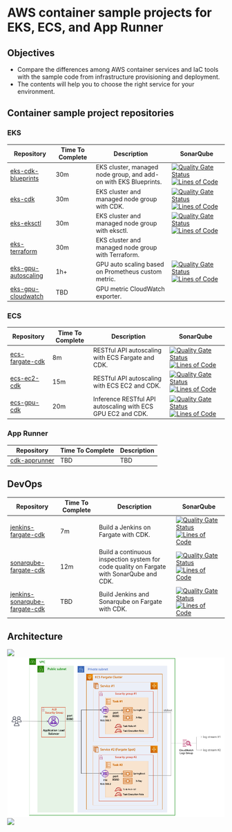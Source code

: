 # AWS container sample projects for EKS, ECS, and App Runner

## Objectives

* Compare the differences among AWS container services and IaC tools with the sample code from infrastructure provisioning and deployment.
* The contents will help you to choose the right service for your environment.

## Container sample project repositories

### EKS

| Repository                                                               | Time To Complete | Description          |  SonarQube  |
|--------------------------------------------------------------------------|------------------|----------------------|----------------------|
| [eks-cdk-blueprints](https://github.com/ContainerOnAWS/eks-cdk-blueprints)      | 30m | EKS cluster, managed node group, and add-on with EKS Blueprints. | [![Quality Gate Status](https://sonarcloud.io/api/project_badges/measure?project=ContainerOnAWS_eks-blueprints-cdk&metric=alert_status)](https://sonarcloud.io/summary/new_code?id=ContainerOnAWS_eks-blueprints-cdk) [![Lines of Code](https://sonarcloud.io/api/project_badges/measure?project=ContainerOnAWS_eks-blueprints-cdk&metric=ncloc)](https://sonarcloud.io/summary/new_code?id=ContainerOnAWS_eks-blueprints-cdk) |
| [eks-cdk](https://github.com/ContainerOnAWS/eks-cdk)                            | 30m | EKS cluster and managed node group with CDK.        | [![Quality Gate Status](https://sonarcloud.io/api/project_badges/measure?project=ContainerOnAWS_eks-cdk&metric=alert_status)](https://sonarcloud.io/summary/new_code?id=ContainerOnAWS_eks-cdk)  [![Lines of Code](https://sonarcloud.io/api/project_badges/measure?project=ContainerOnAWS_eks-cdk&metric=ncloc)](https://sonarcloud.io/summary/new_code?id=ContainerOnAWS_eks-cdk)    |
| [eks-eksctl](https://github.com/ContainerOnAWS/eks-eksctl)                      | 30m | EKS cluster and managed node group with eksctl.     |  [![Quality Gate Status](https://sonarcloud.io/api/project_badges/measure?project=ContainerOnAWS_eks-eksctl&metric=alert_status)](https://sonarcloud.io/summary/new_code?id=ContainerOnAWS_eks-eksctl) [![Lines of Code](https://sonarcloud.io/api/project_badges/measure?project=ContainerOnAWS_eks-eksctl&metric=ncloc)](https://sonarcloud.io/summary/new_code?id=ContainerOnAWS_eks-eksctl)  |
| [eks-terraform](https://github.com/ContainerOnAWS/eks-terraform)                | 30m | EKS cluster and managed node group with Terraform.  |    |
| [eks-gpu-autoscaling](https://github.com/ContainerOnAWS/eks-gpu-autoscaling)    | 1h+ | GPU auto scaling based on Prometheus custom metric. | [![Quality Gate Status](https://sonarcloud.io/api/project_badges/measure?project=ContainerOnAWS_eks-gpu-autoscaling&metric=alert_status)](https://sonarcloud.io/summary/new_code?id=ContainerOnAWS_eks-gpu-autoscaling) [![Lines of Code](https://sonarcloud.io/api/project_badges/measure?project=ContainerOnAWS_eks-gpu-autoscaling&metric=ncloc)](https://sonarcloud.io/summary/new_code?id=ContainerOnAWS_eks-gpu-autoscaling)   |
| [eks-gpu-cloudwatch](https://github.com/ContainerOnAWS/eks-gpu-cloudwatch)      | TBD | GPU metric CloudWatch exporter.                      |    |

### ECS

| Repository                                                     | Time To Complete  | Description          | SonarQube  |
|----------------------------------------------------------------|-------------------|----------------------|---------------------|
| [ecs-fargate-cdk](https://github.com/ContainerOnAWS/ecs-fargate-cdk)  | 8m  | RESTful API autoscaling with ECS Fargate and CDK. | [![Quality Gate Status](https://sonarcloud.io/api/project_badges/measure?project=ContainerOnAWS_ecs-fargate-cdk&metric=alert_status)](https://sonarcloud.io/summary/new_code?id=ContainerOnAWS_ecs-fargate-cdk) [![Lines of Code](https://sonarcloud.io/api/project_badges/measure?project=ContainerOnAWS_ecs-fargate-cdk&metric=ncloc)](https://sonarcloud.io/summary/new_code?id=ContainerOnAWS_ecs-fargate-cdk)   |
| [ecs-ec2-cdk](https://github.com/ContainerOnAWS/ecs-ec2-cdk)          | 15m | RESTful API autoscaling with ECS EC2 and CDK.     | [![Quality Gate Status](https://sonarcloud.io/api/project_badges/measure?project=ContainerOnAWS_ecs-ec2-cdk&metric=alert_status)](https://sonarcloud.io/summary/new_code?id=ContainerOnAWS_ecs-ec2-cdk) [![Lines of Code](https://sonarcloud.io/api/project_badges/measure?project=ContainerOnAWS_ecs-ec2-cdk&metric=ncloc)](https://sonarcloud.io/summary/new_code?id=ContainerOnAWS_ecs-ec2-cdk) |
| [ecs-gpu-cdk](https://github.com/ContainerOnAWS/ecs-gpu-cdk)          | 20m | Inference RESTful API autoscaling with ECS GPU EC2 and CDK.   | [![Quality Gate Status](https://sonarcloud.io/api/project_badges/measure?project=ContainerOnAWS_ecs-gpu-cdk&metric=alert_status)](https://sonarcloud.io/summary/new_code?id=ContainerOnAWS_ecs-gpu-cdk) [![Lines of Code](https://sonarcloud.io/api/project_badges/measure?project=ContainerOnAWS_ecs-gpu-cdk&metric=ncloc)](https://sonarcloud.io/summary/new_code?id=ContainerOnAWS_ecs-gpu-cdk) |

### App Runner

| Repository                    | Time To Complete  | Description          |
|-------------------------------|-------------------|----------------------|
| [cdk-apprunner](https://github.com/ContainerOnAWS/cdk-apprunner)  | TBD  | TBD |

## DevOps

| Repository                    | Time To Complete  | Description          |  SonarQube  |
|-------------------------------|-------------------|----------------------|---------------------|
| [jenkins-fargate-cdk](https://github.com/ContainerOnAWS/jenkins-fargate-cdk)  | 7m | Build a Jenkins on Fargate with CDK. | [![Quality Gate Status](https://sonarcloud.io/api/project_badges/measure?project=ContainerOnAWS_jenkins-fargate-cdk&metric=alert_status)](https://sonarcloud.io/summary/new_code?id=ContainerOnAWS_jenkins-fargate-cdk) [![Lines of Code](https://sonarcloud.io/api/project_badges/measure?project=ContainerOnAWS_jenkins-fargate-cdk&metric=ncloc)](https://sonarcloud.io/summary/new_code?id=ContainerOnAWS_jenkins-fargate-cdk) |
| [sonarqube-fargate-cdk](https://github.com/ContainerOnAWS/sonarqube-fargate-cdk)  | 12m | Build a continuous inspection system for code quality on Fargate with SonarQube and CDK. | [![Quality Gate Status](https://sonarcloud.io/api/project_badges/measure?project=ContainerOnAWS_sonarqube-fargate-cdk&metric=alert_status)](https://sonarcloud.io/summary/new_code?id=ContainerOnAWS_sonarqube-fargate-cdk) [![Lines of Code](https://sonarcloud.io/api/project_badges/measure?project=ContainerOnAWS_sonarqube-fargate-cdk&metric=ncloc)](https://sonarcloud.io/summary/new_code?id=ContainerOnAWS_sonarqube-fargate-cdk) |
| [jenkins-sonarqube-fargate-cdk](https://github.com/ContainerOnAWS/jenkins-sonarqube-fargate-cdk)  | TBD | Build Jenkins and Sonarqube on Fargate with CDK. | [![Quality Gate Status](https://sonarcloud.io/api/project_badges/measure?project=ContainerOnAWS_jenkins-sonarqube-fargate-cdk&metric=alert_status)](https://sonarcloud.io/summary/new_code?id=ContainerOnAWS_jenkins-sonarqube-fargate-cdk) [![Lines of Code](https://sonarcloud.io/api/project_badges/measure?project=ContainerOnAWS_jenkins-sonarqube-fargate-cdk&metric=ncloc)](https://sonarcloud.io/summary/new_code?id=ContainerOnAWS_jenkins-sonarqube-fargate-cdk) |


## Architecture

<img src="https://github.com/ContainerOnAWS/cdk-eks-blueprints/blob/develop/screenshots/diagram.png?raw=true"/>

<img src="https://github.com/ContainerOnAWS/ecs-fargate-cdk/blob/develop/screenshots/fargate-architecture.png?raw=true"/>

<img src="https://raw.githubusercontent.com/ContainerOnAWS/jenkins-sonarqube-fargate-cdk/develop/screenshots/architecture.png"/>
